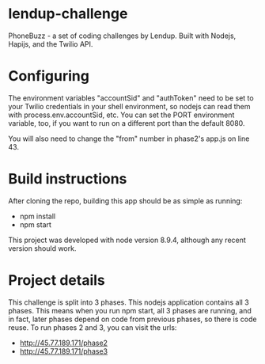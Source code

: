 # lendup-challenge
PhoneBuzz - a set of coding challenges by Lendup. Built with Nodejs, Hapijs, and the Twilio API.

# Configuring

The environment variables "accountSid" and "authToken" need to be set to your Twilio credentials in your shell environment, so nodejs can read them with process.env.accountSid, etc. You can set the PORT environment variable, too, if you want to run on a different port than the default 8080.

You will also need to change the "from" number in phase2's app.js on line 43.

# Build instructions
After cloning the repo, building this app should be as simple as running:

- npm install
- npm start

This project was developed with node version 8.9.4, although any recent version should work.

# Project details

This challenge is split into 3 phases. This nodejs application contains all 3 phases. This means when you run npm start, all 3 phases are running, and in fact, later phases depend on code from previous phases, so there is code reuse. To run phases 2 and 3, you can visit the urls:

- http://45.77.189.171/phase2
- http://45.77.189.171/phase3
